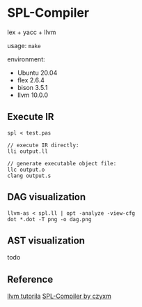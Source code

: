 # SPL-Compiler 

lex + yacc + llvm 

usage: `make` 

environment: 
* Ubuntu 20.04 
* flex 2.6.4 
* bison 3.5.1 
* llvm 10.0.0 

## Execute IR 

```
spl < test.pas 

// execute IR directly: 
lli output.ll 

// generate executable object file: 
llc output.o
clang output.s 
```

## DAG visualization 

```
llvm-as < spl.ll | opt -analyze -view-cfg
dot *.dot -T png -o dag.png
```

## AST visualization 

todo

## Reference 

[llvm tutorila](https://llvm.org/docs/tutorial/MyFirstLanguageFrontend/index.html) 
[SPL-Compiler by czyxm](https://github.com/czyxm/SPL-Compiler)
